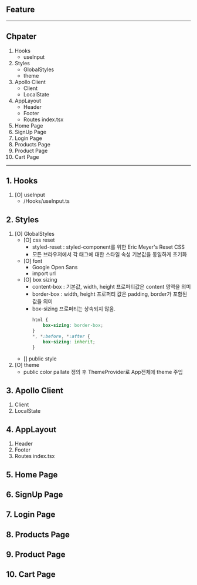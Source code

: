 ## Feature
---
## Chpater
1. Hooks
    - useInput
2. Styles
    - GlobalStyles
    - theme
3. Apollo Client
    - Client
    - LocalState
4. AppLayout
    - Header
    - Footer
    - Routes index.tsx
5. Home Page
6. SignUp Page
7. Login Page
8. Products Page
9. Product Page
10. Cart Page
---
## 1. Hooks
1. [O] useInput
    - /Hooks/useInput.ts
## 2. Styles
1. [O] GlobalStyles
    - [O] css reset
        - styled-reset : styled-component를 위한 Eric Meyer's Reset CSS
        - 모든 브라우저에서 각 태그에 대한 스타일 속성 기본값을 동일하게 초기화
    - [O] font
        - Google Open Sans
        - import url
    - [O] box sizing
        - content-box : 기본값, width, height 프로퍼티값은 content 영역을 의미
        - border-box : width, height 프로퍼티 값은 padding, border가 포함된 값을 의미
        - box-sizing 프로퍼티는 상속되지 않음.
            ```css
            html {
                box-sizing: border-box;
            }
            *, *:before, *:after {
                box-sizing: inherit;
            }
            ```
    - [] public style
2. [O] theme
    - public color pallate 정의 후 ThemeProvider로 App전체에 theme 주입
## 3. Apollo Client
1. Client
2. LocalState
## 4. AppLayout
1. Header
2. Footer
3. Routes index.tsx
## 5. Home Page
## 6. SignUp Page
## 7. Login Page
## 8. Products Page
## 9. Product Page
## 10. Cart Page
